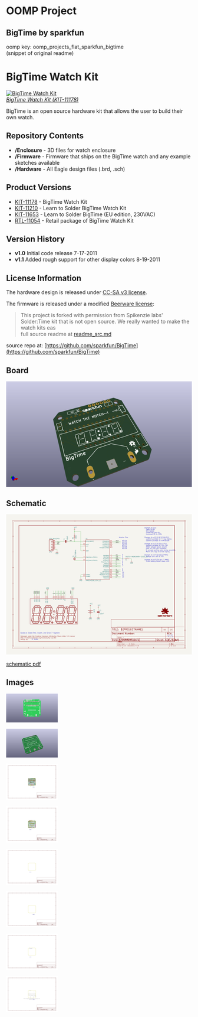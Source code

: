 # OOMP Project  
## BigTime  by sparkfun  
  
oomp key: oomp_projects_flat_sparkfun_bigtime  
(snippet of original readme)  
  
BigTime Watch Kit  
=================  
  
[![BigTime Watch Kit](https://dlnmh9ip6v2uc.cloudfront.net/images/products/1/1/1/7/8/Watch-01-Working\(Pathed\)_medium.jpg)    
*BigTime Watch Kit (KIT-11178)*](https://www.sparkfun.com/products/11178)  
  
BigTime is an open source hardware kit that allows the user to build their own watch.  
  
Repository Contents  
-------------------  
* **/Enclosure** - 3D files for watch enclosure  
* **/Firmware** - Firmware that ships on the BigTime watch and any example sketches available  
* **/Hardware** - All Eagle design files (.brd, .sch)  
  
Product Versions  
----------------  
* [KIT-11178](https://www.sparkfun.com/products/11178) - BigTime Watch Kit  
* [KIT-11210](https://www.sparkfun.com/products/11210) - Learn to Solder BigTime Watch Kit  
* [KIT-11653](https://www.sparkfun.com/products/11653) - Learn to Solder BigTime (EU edition, 230VAC)  
* [RTL-11054](https://www.sparkfun.com/products/11054) - Retail package of BigTime Watch Kit  
  
Version History  
---------------  
* **v1.0** Initial code release 7-17-2011  
* **v1.1** Added rough support for other display colors 8-19-2011  
  
License Information  
-------------------  
The hardware design is released under [CC-SA v3 license](http://creativecommons.org/licenses/by-sa/3.0/us/).    
  
The firmware is released under a modified [Beerware license](http://en.wikipedia.org/wiki/Beerware):    
> This project is forked with permission from Spikenzie labs' Solder:Time kit that is not open source. We really wanted to make the watch kits eas  
  full source readme at [readme_src.md](readme_src.md)  
  
source repo at: [https://github.com/sparkfun/BigTime](https://github.com/sparkfun/BigTime)  
## Board  
  
[![working_3d.png](working_3d_600.png)](working_3d.png)  
## Schematic  
  
[![working_schematic.png](working_schematic_600.png)](working_schematic.png)  
  
[schematic pdf](working_schematic.pdf)  
## Images  
  
[![working_3D_bottom.png](working_3D_bottom_140.png)](working_3D_bottom.png)  
  
[![working_3D_top.png](working_3D_top_140.png)](working_3D_top.png)  
  
[![working_assembly_page_01.png](working_assembly_page_01_140.png)](working_assembly_page_01.png)  
  
[![working_assembly_page_02.png](working_assembly_page_02_140.png)](working_assembly_page_02.png)  
  
[![working_assembly_page_03.png](working_assembly_page_03_140.png)](working_assembly_page_03.png)  
  
[![working_assembly_page_04.png](working_assembly_page_04_140.png)](working_assembly_page_04.png)  
  
[![working_assembly_page_05.png](working_assembly_page_05_140.png)](working_assembly_page_05.png)  
  
[![working_assembly_page_06.png](working_assembly_page_06_140.png)](working_assembly_page_06.png)  
